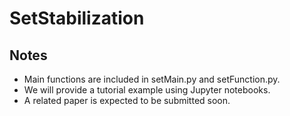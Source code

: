 # SetStabilization


## Notes

+ Main functions are included in setMain.py and setFunction.py.  
+ We will provide a tutorial example using Jupyter notebooks.
+ A related paper is expected to be submitted soon.
